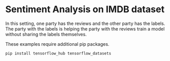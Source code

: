 # Sentiment Analysis on IMDB dataset

In this setting, one party has the reviews and the other party has the labels.
The party with the labels is helping the party with the reviews train a model
without sharing the labels themselves.

These examples require additional pip packages.

```bash
pip install tensorflow_hub tensorflow_datasets
```
